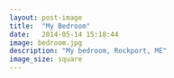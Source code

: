 ```yaml
---
layout: post-image
title:  "My Bedroom"
date:   2014-05-14 15:18:44
image: bedroom.jpg
description: "My bedroom, Rockport, ME"
image_size: square
---
```

